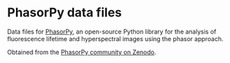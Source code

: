 # PhasorPy data files

Data files for [PhasorPy](https://www.phasorpy.org),
an open-source Python library for the analysis of fluorescence lifetime
and hyperspectral images using the phasor approach.

Obtained from the
[PhasorPy community on Zenodo](https://zenodo.org/communities/phasorpy/records).